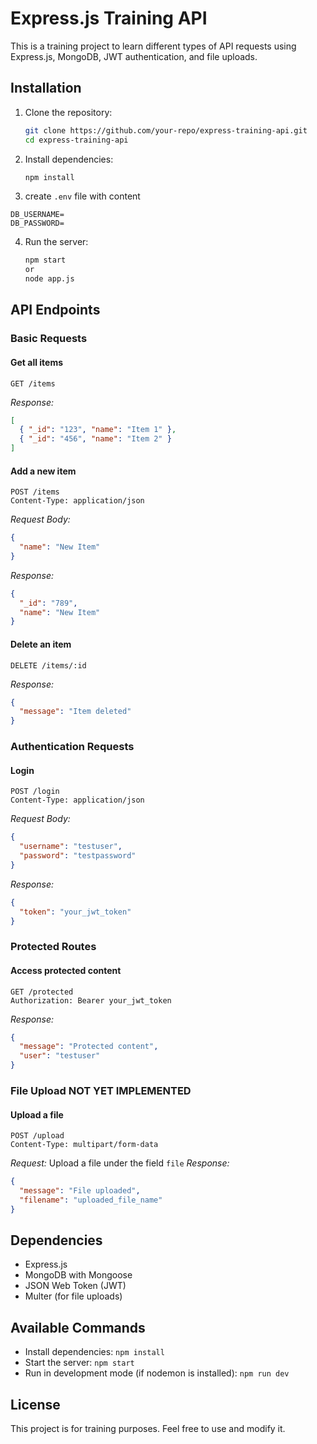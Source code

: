 # Express.js Training API

This is a training project to learn different types of API requests using Express.js, MongoDB, JWT authentication, and file uploads.

## Installation

1. Clone the repository:
   ```sh
   git clone https://github.com/your-repo/express-training-api.git
   cd express-training-api
   ```
2. Install dependencies:
   ```sh
   npm install
   ```
3. create ```.env``` file with content
```
DB_USERNAME=
DB_PASSWORD=
```


4. Run the server:
   ```sh
   npm start
   or
   node app.js
   ```

## API Endpoints

### Basic Requests

#### Get all items
```http
GET /items
```
_Response:_
```json
[
  { "_id": "123", "name": "Item 1" },
  { "_id": "456", "name": "Item 2" }
]
```

#### Add a new item
```http
POST /items
Content-Type: application/json
```
_Request Body:_
```json
{
  "name": "New Item"
}
```
_Response:_
```json
{
  "_id": "789",
  "name": "New Item"
}
```

#### Delete an item
```http
DELETE /items/:id
```
_Response:_
```json
{
  "message": "Item deleted"
}
```

### Authentication Requests

#### Login
```http
POST /login
Content-Type: application/json
```
_Request Body:_
```json
{
  "username": "testuser",
  "password": "testpassword"
}
```
_Response:_
```json
{
  "token": "your_jwt_token"
}
```

### Protected Routes

#### Access protected content
```http
GET /protected
Authorization: Bearer your_jwt_token
```
_Response:_
```json
{
  "message": "Protected content",
  "user": "testuser"
}
```

### File Upload NOT YET IMPLEMENTED

#### Upload a file
```http
POST /upload
Content-Type: multipart/form-data
```
_Request:_ Upload a file under the field `file`
_Response:_
```json
{
  "message": "File uploaded",
  "filename": "uploaded_file_name"
}
```

## Dependencies
- Express.js
- MongoDB with Mongoose
- JSON Web Token (JWT)
- Multer (for file uploads)

## Available Commands
- Install dependencies: `npm install`
- Start the server: `npm start`
- Run in development mode (if nodemon is installed): `npm run dev`

## License
This project is for training purposes. Feel free to use and modify it.

